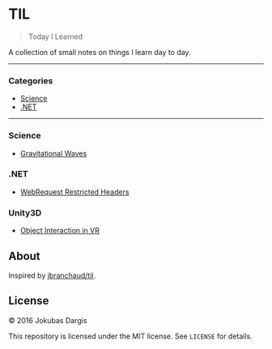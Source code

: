 # TIL

> Today I Learned

A collection of small notes on things I learn day to day.

---

### Categories

* [Science](#Science)
* [.NET](#.NET)

---

### Science

- [Gravitational Waves](science/gravitational-waves.md)

### .NET

- [WebRequest Restricted Headers](dotnet/webrequest-restricted-headers.md)

### Unity3D

- [Object Interaction in VR](unity3d/object-interaction-in-vr.md)


## About

Inspired by [jbranchaud/til](https://github.com/jbranchaud/til).

## License

&copy; 2016 Jokubas Dargis

This repository is licensed under the MIT license. See `LICENSE` for
details.